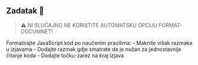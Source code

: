 ## Zadatak 📝

> ⚠️ NI SLUČAJNO NE KORISTITE AUTOMATSKU OPCIJU FORMAT-DOCUMNET!

Formatirajte JavaScript kod po naučenim pravilima:
	- Maknite višak razmaka u izjavama
	- Dodajte razmak gdje smatrate da je nužan za jednostavnije čitanje koda
	- Dodajte točku-zarez na kraj izjava
